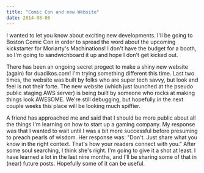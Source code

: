 ```yaml
---
title: "Comic Con and new Website"
date: 2014-08-06
---
```

I wanted to let you know about exciting new developments. I'll be going to Boston Comic Con in order to spread the word about the upcoming kickstarter for Moriarty's Machinations! I don't have the budget for a booth, so I'm going to sandwichboard it up and hope I don't get kicked out.

There has been an ongoing secret progect to make a shiny new website (again) for duadikos.com! I'm trying something different this time. Last two times, the website was built by folks who are super tech savvy, but look and feel is not their forte. The new website (which just launched at the pseudo public staging AWS server) is being built by someone who rocks at making things look AWESOME. We're still debugging, but hopefully in the next couple weeks this place will be looking much spiffier.

A friend has approached me and said that I should be more public about all the things I'm learning on how to start up a gaming company. My response was that I wanted to wait until I was a bit more successful before presuming to preach pearls of wisdom. Her response was: "Don't. Just share what you know in the right context. That's how your readers connect with you." After some soul searching, I think she's right. I'm going to give it a shot at least. I have learned a lot in the last nine months, and I'll be sharing some of that in (near) future posts. Hopefully some of it can be useful.
